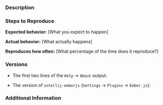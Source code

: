 ### Description

<!--
[Description of the issue]
-->

### Steps to Reproduce

<!--
Please add a series of steps to reproduce the problem. See https://stackoverflow.com/help/mcve for in depth information
on how to create a minimal, complete, and verifiable example.
-->

**Expected behavior:** [What you expect to happen]

**Actual behavior:** [What actually happens]

**Reproduces how often:** [What percentage of the time does it reproduce?]

### Versions

<!-- If applicable, please specify: -->

- The first two lines of the `Help` -> `About` output:

<!-- 
Example:
IntelliJ IDEA 2018.2.4 (Ultimate Edition)
Build #IU-182.4505.22, built on September 18, 2018
-->

- The version of `intellij-emberjs` (`Settings` -> `Plugins` -> `Ember.js`):

<!-- 
Example:
2018.2.4-0 
-->

### Additional Information

<!--
Any additional information, configuration or data that might be necessary to reproduce the issue.
-->